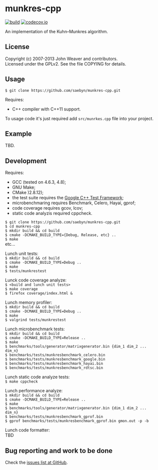 munkres-cpp
===========

[![build](https://travis-ci.org/Gluttton/munkres-cpp.svg?branch=master)](https://travis-ci.org/Gluttton/munkres-cpp)
[![codecov.io](http://codecov.io/github/Gluttton/munkres-cpp/coverage.svg?branch=master)](http://codecov.io/github/Gluttton/munkres-cpp?branch=master)


An implementation of the Kuhn–Munkres algorithm.



License
-------

Copyright (c) 2007-2013 John Weaver and contributors.  
Licensed under the GPLv2. See the file COPYING for details.



Usage
-----

```$ git clone https://github.com/saebyn/munkres-cpp.git```  

Requires:  
 - C++ compiler with C++11 support.  

To usage code it's just required add ```src/munrkes.cpp``` file into your project.  



Example
-------

TBD.



Development
-----------

Requires:  
 - GCC (tested on 4.6.3, 4.8);  
 - GNU Make;  
 - CMake )2.8.12);  
 - the test suite requires the [Google C++ Test Framework](http://code.google.com/p/googletest/);  
 - microbenchmaring requires Benchmark, Celero, Hayai, gprof;  
 - code coverage requires gcov, lcov;  
 - static code analyzis required cppcheck.  

```$ git clone https://github.com/saebyn/munkres-cpp.git```  
```$ cd munkres-cpp```  
```$ mkdir build && cd build```  
```$ cmake -DCMAKE_BUILD_TYPE={Debug, Release, etc} ..```  
```$ make```  
etc...  

Lunch unit tests:  
```$ mkdir build && cd build```  
```$ cmake -DCMAKE_BUILD_TYPE=Debug ..```  
```$ make```  
```$ tests/munkrestest```  

Lunck code coverage analyze:  
```$ <build and lunch unit tests>```  
```$ make coverage```  
```$ firefox coverage/index.html &```  

Lunch memory profiler:  
```$ mkdir build && cd build```  
```$ cmake -DCMAKE_BUILD_TYPE=Debug ..```  
```$ make```  
```$ valgrind tests/munkrestest```  

Lunch microbenchmark tests:  
```$ mkdir build && cd build```  
```$ cmake -DCMAKE_BUILD_TYPE=Release ..```  
```$ make```  
```$ benchmarks/tools/generator/matrixgenerator.bin {dim_1 dim_2 ... dim_n}```  
```$ benchmarks/tests/munkresbenchmark_celero.bin```  
```$ benchmarks/tests/munkresbenchmark_google.bin```  
```$ benchmarks/tests/munkresbenchmark_hayai.bin```  
```$ benchmarks/tests/munkresbenchmark_rdtsc.bin```  

Lunch static code analyze tests:  
```$ make cppcheck```  

Lunch performance analyze:  
```$ mkdir build && cd build```  
```$ cmake -DCMAKE_BUILD_TYPE=Release ..```  
```$ make```  
```$ benchmarks/tools/generator/matrixgenerator.bin {dim_1 dim_2 ... dim_n}```  
```$ benchmarks/tests/munkresbenchmark_gprof.bin```  
```$ gprof benchmarks/tests/munkresbenchmark_gprof.bin gmon.out -p -b```  

Lunch code formatter:  
TBD  


Bug reporting and work to be done
---------------------------------

Check the [issues list at GitHub](https://github.com/saebyn/munkres-cpp/issues?state=open).

